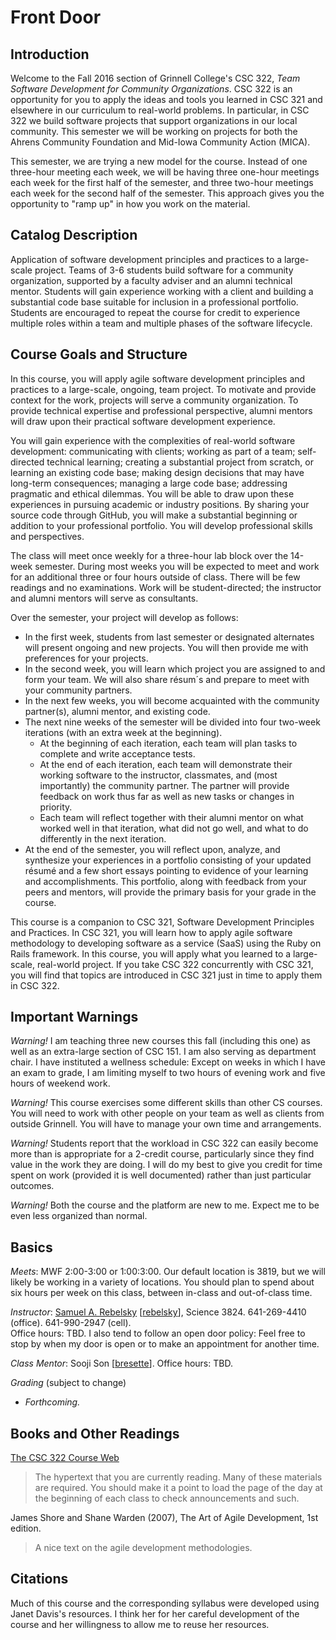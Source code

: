 Front Door
==========

Introduction
------------

Welcome to the Fall 2016 section of Grinnell College's CSC 322, *Team Software
Development for Community Organizations*.  CSC 322 is an opportunity for
you to apply the ideas and tools you learned in CSC 321 and elsewhere in
our curriculum to real-world problems.  In particular, in CSC 322 we build
software projects that support organizations in our local community.  This
semester we will be working on projects for both the Ahrens Community
Foundation and Mid-Iowa Community Action (MICA).

This semester, we are trying a new model for the course.  Instead of one
three-hour meeting each week, we will be having three one-hour meetings
each week for the first half of the semester, and three two-hour meetings
each week for the second half of the semester.  This approach gives you
the opportunity to "ramp up" in how you work on the material.

Catalog Description
-------------------

Application of software development principles and practices to
a large-scale project. Teams of 3-6 students build software for a
community organization, supported by a faculty adviser and an alumni
technical mentor. Students will gain experience working with a client and
building a substantial code base suitable for inclusion in a professional
portfolio. Students are encouraged to repeat the course for credit
to experience multiple roles within a team and multiple phases of the
software lifecycle.

Course Goals and Structure
--------------------------

In this course, you will apply agile software development principles and
practices to a large-scale, ongoing, team project. To motivate and provide
context for the work, projects will serve a community organization. To
provide technical expertise and professional perspective, alumni mentors
will draw upon their practical software development experience.

You will gain experience with the complexities of real-world software
development: communicating with clients; working as part of a team;
self-directed technical learning; creating a substantial project from
scratch, or learning an existing code base; making design decisions
that may have long-term consequences; managing a large code base;
addressing pragmatic and ethical dilemmas. You will be able to draw
upon these experiences in pursuing academic or industry positions. By
sharing your source code through GitHub, you will make a substantial
beginning or addition to your professional portfolio. You will develop
professional skills and perspectives.

The class will meet once weekly for a three-hour lab block over the
14-week semester. During most weeks you will be expected to meet and
work for an additional three or four hours outside of class. There will
be few readings and no examinations. Work will be student-directed;
the instructor and alumni mentors will serve as consultants.

Over the semester, your project will develop as follows:

* In the first week, students from last semester or designated alternates
  will present ongoing and new projects.  You will then provide me with
  preferences for your projects. 
* In the second week, you will learn which project you are assigned to and
  form your team.  We will also share r&eacute;sum&acute;s and prepare to 
  meet with your community partners.
* In the next few weeks, you will become acquainted with the community
  partner(s), alumni mentor, and existing code.
* The next nine weeks of the semester will be divided into four two-week 
  iterations (with an extra week at the beginning). 
    * At the beginning of each iteration, each team will plan tasks to complete 
      and write acceptance tests. 
    * At the end of each iteration, each team will demonstrate their working 
      software to the instructor, classmates, and (most importantly) the 
      community partner. The partner will provide feedback on work thus far 
      as well as new tasks or changes in priority. 
    * Each team will reflect together with their alumni mentor on what 
      worked well in that iteration, what did not go well, and what to do 
      differently in the next iteration.
* At the end of the semester, you will reflect upon, analyze, and
  synthesize your experiences in a portfolio consisting of your updated
  r&eacute;sum&eacute; and a few short essays pointing to evidence of
  your learning and accomplishments.  This portfolio, along with feedback
  from your peers and mentors, will provide the primary basis for your
  grade in the course.

This course is a companion to CSC 321, Software Development Principles
and Practices. In CSC 321, you will learn how to apply agile software
methodology to developing software as a service (SaaS) using the Ruby on
Rails framework. In this course, you will apply what you learned to a
large-scale, real-world project. If you take CSC 322 concurrently with
CSC 321, you will find that topics are introduced in CSC 321 just in
time to apply them in CSC 322.

Important Warnings
------------------

*Warning!*  I am teaching three new courses this fall (including this
one) as well as an extra-large section of CSC 151.  I am also serving
as department chair.  I have instituted a wellness schedule: Except
on weeks in which I have an exam to grade, I am limiting myself to two
hours of evening work and five hours of weekend work.

*Warning!*  This course exercises some different skills than other
CS courses.  You will need to work with other people on your team
as well as clients from outside Grinnell.  You will have to manage
your own time and arrangements.  

*Warning!*  Students report that the workload in CSC 322 can easily 
become more than is appropriate for a 2-credit course, particularly
since they find value in the work they are doing.  I will do my best
to give you credit for time spent on work (provided it is well documented)
rather than just particular outcomes.

*Warning!* Both the course and the platform are new to me.  Expect me
to be even less organized than normal.

Basics
------

*Meets*: MWF 2:00-3:00 or 1:00:3:00.  Our default location is 3819, but we will likely
be working in a variety of locations.  You should plan to spend about
six hours per week on this class, between in-class and out-of-class time.
  
*Instructor*: 
[Samuel A. Rebelsky](http://www.cs.grinnell.edu/~rebelsky/)
[[rebelsky](mailto:rebelsky@grinnell.edu)],
Science 3824.  641-269-4410 (office).  641-990-2947 (cell).  
Office hours: TBD.
I also tend to follow an open door policy: Feel free to stop by when my
door is open or to make an appointment for another time.

*Class Mentor*:
Sooji Son
[[bresette](mailto:sonsooji@grinnell.edu)].
Office hours: TBD.

*Grading* (subject to change)

* *Forthcoming.*

Books and Other Readings
------------------------

[The CSC 322 Course Web](index.html)

> The hypertext that you are currently reading.  Many of these materials
are required.  You should make it a point to load the page of the day
at the beginning of each class to check announcements and such.

James Shore and Shane Warden (2007), The Art of Agile Development, 1st edition. 

> A nice text on the agile development methodologies.

Citations
---------

Much of this course and the corresponding syllabus were developed using
Janet Davis's resources.  I think her for her careful development of the
course and her willingness to allow me to reuse her resources.
